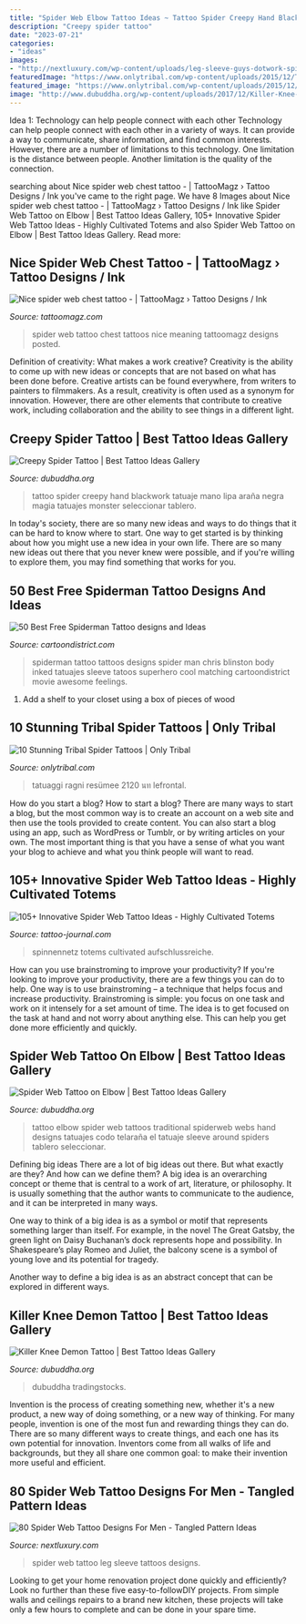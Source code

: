 ```yaml
---
title: "Spider Web Elbow Tattoo Ideas ~ Tattoo Spider Creepy Hand Blackwork Tatuaje Mano Lipa Araña Negra Magia Tatuajes Monster Seleccionar Tablero"
description: "Creepy spider tattoo"
date: "2023-07-21"
categories:
- "ideas"
images:
- "http://nextluxury.com/wp-content/uploads/leg-sleeve-guys-dotwork-spider-web-tattoo-ideas.jpg"
featuredImage: "https://www.onlytribal.com/wp-content/uploads/2015/12/Tribal-Spider-Tattoo-Pictures.jpg"
featured_image: "https://www.onlytribal.com/wp-content/uploads/2015/12/Tribal-Spider-Tattoo-Pictures.jpg"
image: "http://www.dubuddha.org/wp-content/uploads/2017/12/Killer-Knee-Demon-Tattoo-by-Ruddeluca.jpg"
---
```



Idea 1: Technology can help people connect with each other
Technology can help people connect with each other in a variety of ways. It can provide a way to communicate, share information, and find common interests. However, there are a number of limitations to this technology. One limitation is the distance between people. Another limitation is the quality of the connection.

	

		
searching about Nice spider web chest tattoo - | TattooMagz › Tattoo Designs / Ink you've came to the right page. We have 8 Images about Nice spider web chest tattoo - | TattooMagz › Tattoo Designs / Ink like Spider Web Tattoo on Elbow | Best Tattoo Ideas Gallery, 105+ Innovative Spider Web Tattoo Ideas - Highly Cultivated Totems and also Spider Web Tattoo on Elbow | Best Tattoo Ideas Gallery. Read more:
		
    
## Nice Spider Web Chest Tattoo - | TattooMagz › Tattoo Designs / Ink

<img loading=lazy src="https://tattoomagz.com/wp-content/uploads/Nice-spider-web-chest-tattoo-507x900.jpg" onerror="this.onerror=null;this.src='https://tse2.mm.bing.net/th?id=OIP.om81CYF4tQYm9emX8KtdMQHaNJ&amp;pid=15.1';" alt="Nice spider web chest tattoo - | TattooMagz › Tattoo Designs / Ink">

_Source: tattoomagz.com_

>spider web tattoo chest tattoos nice meaning tattoomagz designs posted. 

	

Definition of creativity: What makes a work creative?
Creativity is the ability to come up with new ideas or concepts that are not based on what has been done before. Creative artists can be found everywhere, from writers to painters to filmmakers. As a result, creativity is often used as a synonym for innovation. However, there are other elements that contribute to creative work, including collaboration and the ability to see things in a different light.

    
## Creepy Spider Tattoo | Best Tattoo Ideas Gallery

<img loading=lazy src="http://www.dubuddha.org/wp-content/uploads/2017/11/Creepy-Spider-Tattoo-by-Lipa-728x887.jpg" onerror="this.onerror=null;this.src='https://tse3.mm.bing.net/th?id=OIP.L-S_zu8IDV1zcmBP6NBH7AHaJB&amp;pid=15.1';" alt="Creepy Spider Tattoo | Best Tattoo Ideas Gallery">

_Source: dubuddha.org_

>tattoo spider creepy hand blackwork tatuaje mano lipa araña negra magia tatuajes monster seleccionar tablero. 

	

In today's society, there are so many new ideas and ways to do things that it can be hard to know where to start. One way to get started is by thinking about how you might use a new idea in your own life. There are so many new ideas out there that you never knew were possible, and if you're willing to explore them, you may find something that works for you.

    
## 50 Best Free Spiderman Tattoo Designs And Ideas

<img loading=lazy src="http://cartoondistrict.com/wp-content/uploads/2015/04/Best-Free-Spiderman-Tattoo-designs-and-Ideas17-017.jpg" onerror="this.onerror=null;this.src='https://tse2.mm.bing.net/th?id=OIP.SnuuHKa4N_D6JgjrjlMjtgHaLM&amp;pid=15.1';" alt="50 Best Free Spiderman Tattoo designs and Ideas">

_Source: cartoondistrict.com_

>spiderman tattoo tattoos designs spider man chris blinston body inked tatuajes sleeve tatoos superhero cool matching cartoondistrict movie awesome feelings. 

	

1. Add a shelf to your closet using a box of pieces of wood 

    
## 10 Stunning Tribal Spider Tattoos | Only Tribal

<img loading=lazy src="https://www.onlytribal.com/wp-content/uploads/2015/12/Tribal-Spider-Tattoo-Pictures.jpg" onerror="this.onerror=null;this.src='https://tse3.mm.bing.net/th?id=OIP.OIejMx0gUH9HV9FmrPw2EAHaI8&amp;pid=15.1';" alt="10 Stunning Tribal Spider Tattoos | Only Tribal">

_Source: onlytribal.com_

>tatuaggi ragni resümee 2120 นท lefrontal. 

	

How do you start a blog?
How to start a blog? There are many ways to start a blog, but the most common way is to create an account on a web site and then use the tools provided to create content. You can also start a blog using an app, such as WordPress or Tumblr, or by writing articles on your own. The most important thing is that you have a sense of what you want your blog to achieve and what you think people will want to read.

    
## 105+ Innovative Spider Web Tattoo Ideas - Highly Cultivated Totems

<img loading=lazy src="https://tattoo-journal.com/wp-content/uploads/2016/09/Spider-Web-Tattoo_-14.jpg" onerror="this.onerror=null;this.src='https://tse3.mm.bing.net/th?id=OIP.b9ysY8lu4PlBe8_fjelqiwHaHa&amp;pid=15.1';" alt="105+ Innovative Spider Web Tattoo Ideas - Highly Cultivated Totems">

_Source: tattoo-journal.com_

>spinnennetz totems cultivated aufschlussreiche. 

	

How can you use brainstroming to improve your productivity?
If you're looking to improve your productivity, there are a few things you can do to help. One way is to use brainstroming – a technique that helps focus and increase productivity. Brainstroming is simple: you focus on one task and work on it intensely for a set amount of time. The idea is to get focused on the task at hand and not worry about anything else. This can help you get done more efficiently and quickly.

    
## Spider Web Tattoo On Elbow | Best Tattoo Ideas Gallery

<img loading=lazy src="http://www.dubuddha.org/wp-content/uploads/2016/09/Spider-Web-Tattoo-on-Elbow-by-Luca-Barbagallo-728x728.jpg" onerror="this.onerror=null;this.src='https://tse4.mm.bing.net/th?id=OIP.ZI6ULSW9XmpwuKz9CuAuSQHaHa&amp;pid=15.1';" alt="Spider Web Tattoo on Elbow | Best Tattoo Ideas Gallery">

_Source: dubuddha.org_

>tattoo elbow spider web tattoos traditional spiderweb webs hand designs tatuajes codo telaraña el tatuaje sleeve around spiders tablero seleccionar. 

	

Defining big ideas
There are a lot of big ideas out there. But what exactly are they? And how can we define them?
A big idea is an overarching concept or theme that is central to a work of art, literature, or philosophy. It is usually something that the author wants to communicate to the audience, and it can be interpreted in many ways.

One way to think of a big idea is as a symbol or motif that represents something larger than itself. For example, in the novel The Great Gatsby, the green light on Daisy Buchanan’s dock represents hope and possibility. In Shakespeare’s play Romeo and Juliet, the balcony scene is a symbol of young love and its potential for tragedy.

Another way to define a big idea is as an abstract concept that can be explored in different ways.

    
## Killer Knee Demon Tattoo | Best Tattoo Ideas Gallery

<img loading=lazy src="http://www.dubuddha.org/wp-content/uploads/2017/12/Killer-Knee-Demon-Tattoo-by-Ruddeluca.jpg" onerror="this.onerror=null;this.src='https://tse2.mm.bing.net/th?id=OIP.i9o5NOrv3Mr5K8QI2OkJWgHaHa&amp;pid=15.1';" alt="Killer Knee Demon Tattoo | Best Tattoo Ideas Gallery">

_Source: dubuddha.org_

>dubuddha tradingstocks. 

	

Invention is the process of creating something new, whether it's a new product, a new way of doing something, or a new way of thinking. For many people, invention is one of the most fun and rewarding things they can do. There are so many different ways to create things, and each one has its own potential for innovation. Inventors come from all walks of life and backgrounds, but they all share one common goal: to make their invention more useful and efficient.

    
## 80 Spider Web Tattoo Designs For Men - Tangled Pattern Ideas

<img loading=lazy src="http://nextluxury.com/wp-content/uploads/leg-sleeve-guys-dotwork-spider-web-tattoo-ideas.jpg" onerror="this.onerror=null;this.src='https://tse1.mm.bing.net/th?id=OIP.4Q1YbrQmXozdoTDmXoBdqwHaHa&amp;pid=15.1';" alt="80 Spider Web Tattoo Designs For Men - Tangled Pattern Ideas">

_Source: nextluxury.com_

>spider web tattoo leg sleeve tattoos designs. 

	

Looking to get your home renovation project done quickly and efficiently? Look no further than these five easy-to-followDIY projects. From simple walls and ceilings repairs to a brand new kitchen, these projects will take only a few hours to complete and can be done in your spare time.

